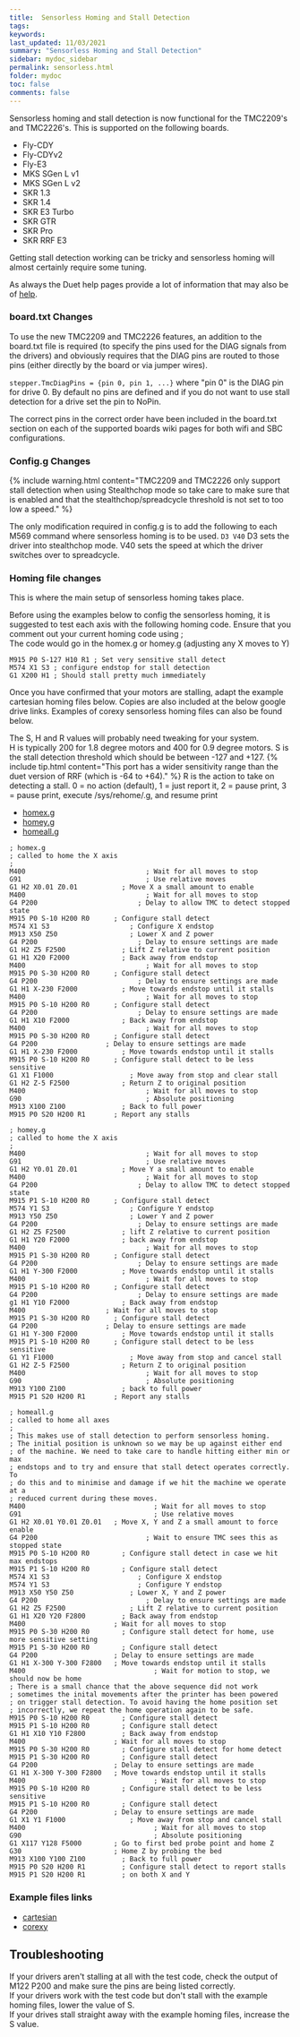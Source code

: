 ```yaml
---
title:  Sensorless Homing and Stall Detection
tags: 
keywords: 
last_updated: 11/03/2021
summary: "Sensorless Homing and Stall Detection"
sidebar: mydoc_sidebar
permalink: sensorless.html
folder: mydoc
toc: false
comments: false
---
```


Sensorless homing and stall detection is now functional for the TMC2209's and TMC2226's. This is supported on the following boards.
* Fly-CDY
* Fly-CDYv2
* Fly-E3
* MKS SGen L v1
* MKS SGen L v2
* SKR 1.3
* SKR 1.4
* SKR E3 Turbo
* SKR GTR
* SKR Pro
* SKR RRF E3

Getting stall detection working can be tricky and sensorless homing will almost certainly require some tuning.  
 
As always the Duet help pages provide a lot of information that may also be of [help](https://duet3d.dozuki.com/Wiki/Stall_detection_and_sensorless_homing).

### board.txt Changes

To use the new TMC2209 and TMC2226 features, an addition to the board.txt file is required (to specify the pins used for the DIAG signals from the drivers) and obviously requires that the DIAG pins are routed to those pins (either directly by the board or via jumper wires).  

`stepper.TmcDiagPins = {pin 0, pin 1, ...}`
where "pin 0" is the DIAG pin for drive 0. By default no pins are defined and if you do not want to use stall detection for a drive set the pin to NoPin.  

The correct pins in the correct order have been included in the board.txt section on each of the supported boards wiki pages for both wifi and SBC configurations.  

### Config.g Changes

{% include warning.html content="TMC2209 and TMC2226 only support stall detection when using Stealthchop mode so take care to make sure that is enabled and that the stealthchop/spreadcycle threshold is not set to too low a speed." %}

The only modification required in config.g is to add the following to each M569 command where sensorless homing is to be used.
`D3 V40`
D3 sets the driver into stealthchop mode. V40 sets the speed at which the driver switches over to spreadcycle. 

### Homing file changes

This is where the main setup of sensorless homing takes place.  

Before using the examples below to config the sensorless homing, it is suggested to test each axis with the following homing code. Ensure that you comment out your current homing code using ;  
The code would go in the homex.g or homey.g (adjusting any X moves to Y)

```
M915 P0 S-127 H10 R1 ; Set very sensitive stall detect
M574 X1 S3 ; configure endstop for stall detection
G1 X200 H1 ; Should stall pretty much immediately
```

Once you have confirmed that your motors are stalling, adapt the example cartesian homing files below. Copies are also included at the below google drive links. Examples of corexy sensorless homing files can also be found below.    

The S, H and R values will probably need tweaking for your system.  
H is typically 200 for 1.8 degree motors and 400 for 0.9 degree motors.
S is the stall detection threshold which should be between -127 and +127.
{% include tip.html content="This port has a wider sensitivity range than the duet version of RRF (which is -64 to +64)." %}
R is the action to take on detecting a stall. 0 = no action (default), 1 = just report it, 2 = pause print, 3 = pause print, execute /sys/rehome/.g, and resume print

<ul id="profileTabs" class="nav nav-tabs">
    <li class="active"><a class="noCrossRef" href="#homex" data-toggle="tab">homex.g</a></li>
    <li><a class="noCrossRef" href="#homey" data-toggle="tab">homey.g</a></li>
    <li><a class="noCrossRef" href="#homeall" data-toggle="tab">homeall.g</a></li>
</ul>
  <div class="tab-content">
<div role="tabpanel" class="tab-pane active" id="homex" markdown="1">

```
; homex.g
; called to home the X axis
;
M400					          ; Wait for all moves to stop
G91						          ; Use relative moves
G1 H2 X0.01	Z0.01		    ; Move X a small amount to enable
M400					          ; Wait for all moves to stop
G4 P200					        ; Delay to allow TMC to detect stopped state
M915 P0 S-10 H200 R0	  ; Configure stall detect
M574 X1 S3				      ; Configure X endstop
M913 X50 Z50			      ; Lower X and Z power
G4 P200					        ; Delay to ensure settings are made
G1 H2 Z5 F2500			    ; Lift Z relative to current position
G1 H1 X20 F2000			    ; Back away from endstop
M400					          ; Wait for all moves to stop
M915 P0 S-30 H200 R0	  ; Configure stall detect
G4 P200					        ; Delay to ensure settings are made
G1 H1 X-230 F2000		    ; Move towards endstop until it stalls
M400					          ; Wait for all moves to stop
M915 P0 S-10 H200 R0	  ; Configure stall detect
G4 P200					        ; Delay to ensure settings are made
G1 H1 X10 F2000			    ; Back away from endstop
M400					          ; Wait for all moves to stop
M915 P0 S-30 H200 R0	  ; Configure stall detect
G4 P200                 ; Delay to ensure settings are made
G1 H1 X-230 F2000		    ; Move towards endstop until it stalls
M915 P0 S-10 H200 R0	  ; Configure stall detect to be less sensitive
G1 X1 F1000				      ; Move away from stop and clear stall
G1 H2 Z-5 F2500			    ; Return Z to original position
M400					          ; Wait for all moves to stop
G90						          ; Absolute positioning
M913 X100 Z100			    ; Back to full power
M915 P0 S20 H200 R1		  ; Report any stalls
```

</div>

<div role="tabpanel" class="tab-pane" id="homey" markdown="1">

```
; homey.g
; called to home the X axis
;
M400					          ; Wait for all moves to stop
G91						          ; Use relative moves
G1 H2 Y0.01	Z0.01		    ; Move Y a small amount to enable
M400					          ; Wait for all moves to stop
G4 P200					        ; Delay to allow TMC to detect stopped state
M915 P1 S-10 H200 R0	  ; Configure stall detect
M574 Y1 S3				      ; Configure Y endstop
M913 Y50 Z50			      ; Lower Y and Z power
G4 P200					        ; Delay to ensure settings are made
G1 H2 Z5 F2500			    ; lift Z relative to current position
G1 H1 Y20 F2000			    ; back away from endstop
M400					          ; Wait for all moves to stop
M915 P1 S-30 H200 R0	  ; Configure stall detect
G4 P200					        ; Delay to ensure settings are made
G1 H1 Y-300 F2000		    ; Move towards endstop until it stalls
M400					          ; Wait for all moves to stop
M915 P1 S-10 H200 R0	  ; Configure stall detect
G4 P200					        ; Delay to ensure settings are made
g1 H1 Y10 F2000			    ; Back away from endstop
M400                    ; Wait for all moves to stop
M915 P1 S-30 H200 R0	  ; Configure stall detect
G4 P200                 ; Delay to ensure settings are made
G1 H1 Y-300 F2000		    ; Move towards endstop until it stalls
M915 P1 S-10 H200 R0	  ; Configure stall detect to be less sensitive
G1 Y1 F1000				      ; Move away from stop and cancel stall
G1 H2 Z-5 F2500			    ; Return Z to original position
M400					          ; Wait for all moves to stop
G90						          ; Absolute positioning
M913 Y100 Z100			    ; back to full power
M915 P1 S20 H200 R1		  ; Report any stalls
```

</div>

<div role="tabpanel" class="tab-pane" id="homeall" markdown="1">

```
; homeall.g
; called to home all axes
;
; This makes use of stall detection to perform sensorless homing.
; The initial position is unknown so we may be up against either end
; of the machine. We need to take care to handle hitting either min or max
; endstops and to try and ensure that stall detect operates correctly. To
; do this and to minimise and damage if we hit the machine we operate at a
; reduced current during these moves.
M400					            ; Wait for all moves to stop
G91						            ; Use relative moves
G1 H2 X0.01 Y0.01 Z0.01	  ; Move X, Y and Z a small amount to force enable
G4 P200					          ; Wait to ensure TMC sees this as stopped state
M915 P0 S-10 H200 R0	    ; Configure stall detect in case we hit max endstops
M915 P1 S-10 H200 R0	    ; Configure stall detect
M574 X1 S3				        ; Configure X endstop
M574 Y1 S3				        ; Configure Y endstop
M913 X50 Y50 Z50		      ; Lower X, Y and Z power
G4 P200					          ; Delay to ensure settings are made
G1 H2 Z5 F2500			      ; Lift Z relative to current position
G1 H1 X20 Y20 F2800		    ; Back away from endstop
M400                      ; Wait for all moves to stop
M915 P0 S-30 H200 R0	    ; Configure stall detect for home, use more sensitive setting
M915 P1 S-30 H200 R0	    ; Configure stall detect
G4 P200                   ; Delay to ensure settings are made
G1 H1 X-300 Y-300 F2800	  ; Move towards endstop until it stalls
M400					            ; Wait for motion to stop, we should now be home
; There is a small chance that the above sequence did not work
; sometimes the inital movements after the printer has been powered
; on trigger stall detection. To avoid having the home position set
; incorrectly, we repeat the home operation again to be safe.
M915 P0 S-10 H200 R0	    ; Configure stall detect
M915 P1 S-10 H200 R0	    ; Configure stall detect
G1 H1 X10 Y10 F2800		    ; Back away from endstop
M400                      ; Wait for all moves to stop
M915 P0 S-30 H200 R0	    ; Configure stall detect for home detect
M915 P1 S-30 H200 R0	    ; Configure stall detect
G4 P200                   ; Delay to ensure settings are made
G1 H1 X-300 Y-300 F2800	  ; Move towards endstop until it stalls
M400					            ; Wait for all moves to stop
M915 P0 S-10 H200 R0	    ; Configure stall detect to be less sensitive
M915 P1 S-10 H200 R0	    ; Configure stall detect
G4 P200                   ; Delay to ensure settings are made
G1 X1 Y1 F1000			      ; Move away from stop and cancel stall
M400					            ; Wait for all moves to stop
G90						            ; Absolute positioning
G1 X117 Y128 F5000        ; Go to first bed probe point and home Z
G30                       ; Home Z by probing the bed
M913 X100 Y100 Z100		    ; Back to full power
M915 P0 S20 H200 R1		    ; Configure stall detect to report stalls
M915 P1 S20 H200 R1		    ; on both X and Y
```

</div>

</div>

### Example files links  
- [cartesian](https://drive.google.com/drive/folders/1WnLpNlcJDQvxbuI_45OOlouHLRHWYFNu)
- [corexy](https://drive.google.com/file/d/13wBrTU-znwl0BmK4Yl2o9nwEww_Cc6zg/view?usp=sharing)

## Troubleshooting

If your drivers aren't stalling at all with the test code, check the output of M122 P200 and make sure the pins are being listed correctly.  
If your drivers work with the test code but don't stall with the example homing files, lower the value of S.  
If your drives stall straight away with the example homing files, increase the S value.  
